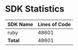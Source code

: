 # SDK Statistics

| SDK Name | Lines of Code |
| -------- | ------------- |
| ruby | 48601 |
| **Total** | 48601 |
